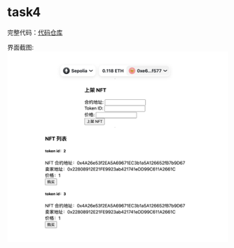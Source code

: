 # task4

完整代码：[代码仓库](https://github.com/huzhengen/my-rainbowkit-app-1)

界面截图: ![界面截图](./screenshot.png)
